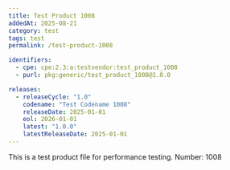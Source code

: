```yaml
---
title: Test Product 1008
addedAt: 2025-08-21
category: test
tags: test
permalink: /test-product-1008

identifiers:
  - cpe: cpe:2.3:a:testvendor:test_product_1008
  - purl: pkg:generic/test_product_1008@1.0.0

releases:
  - releaseCycle: "1.0"
    codename: "Test Codename 1008"
    releaseDate: 2025-01-01
    eol: 2026-01-01
    latest: "1.0.0"
    latestReleaseDate: 2025-01-01
---
```


This is a test product file for performance testing. Number: 1008
